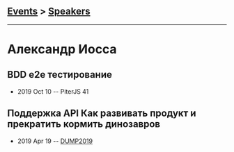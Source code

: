 ## [Events](../README.md) > [Speakers](../speakers.md)
---

# Александр Иосса

## BDD e2e тестирование
- 2019 Oct 10 -- PiterJS 41    
## Поддержка API Как развивать продукт и прекратить кормить динозавров
- 2019 Apr 19 -- [DUMP2019](https://www.youtube.com/watch?v=5tQyvZAoI-E&list=PLRdS-n5seLRqiGopjk6DN6qtm2C04m_mb&index=6)    
